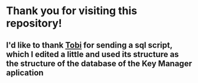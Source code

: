 # Thank you for visiting this repository!
## I'd like to thank [Tobi](https://github.com/Tobi200774) for sending a sql script, which I edited a little and used its structure as the structure of the database of the Key Manager aplication

